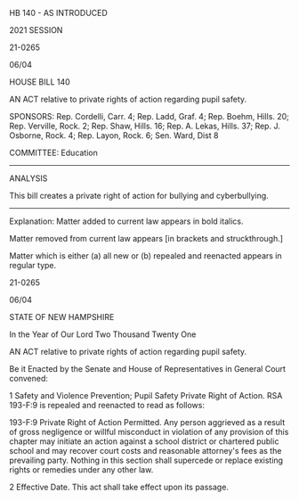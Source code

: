  HB 140 - AS INTRODUCED

 

 

2021 SESSION

 21-0265

 06/04

 

HOUSE BILL 140

 

AN ACT relative to private rights of action regarding pupil safety.

 

SPONSORS: Rep. Cordelli, Carr. 4; Rep. Ladd, Graf. 4; Rep. Boehm, Hills. 20; Rep. Verville, Rock. 2; Rep. Shaw, Hills. 16; Rep. A. Lekas, Hills. 37; Rep. J. Osborne, Rock. 4; Rep. Layon, Rock. 6; Sen. Ward, Dist 8

 

COMMITTEE: Education

 

-----------------------------------------------------------------

 

ANALYSIS

 

 This bill creates a private right of action for bullying and cyberbullying.

 

- - - - - - - - - - - - - - - - - - - - - - - - - - - - - - - - - - - - - - - - - - - - - - - - - - - - - - - - - - - - - - - - - - - - - - - - - - - 

 

Explanation: Matter added to current law appears in bold italics.

 Matter removed from current law appears [in brackets and struckthrough.]

 Matter which is either (a) all new or (b) repealed and reenacted appears in regular type.

 21-0265

 06/04

 

STATE OF NEW HAMPSHIRE

 

In the Year of Our Lord Two Thousand Twenty One

 

AN ACT relative to private rights of action regarding pupil safety.

 

Be it Enacted by the Senate and House of Representatives in General Court convened:

 

 1 Safety and Violence Prevention; Pupil Safety Private Right of Action. RSA 193-F:9 is repealed and reenacted to read as follows: 

 193-F:9 Private Right of Action Permitted. Any person aggrieved as a result of gross negligence or willful misconduct in violation of any provision of this chapter may initiate an action against a school district or chartered public school and may recover court costs and reasonable attorney's fees as the prevailing party. Nothing in this section shall supercede or replace existing rights or remedies under any other law.

 2 Effective Date. This act shall take effect upon its passage.

